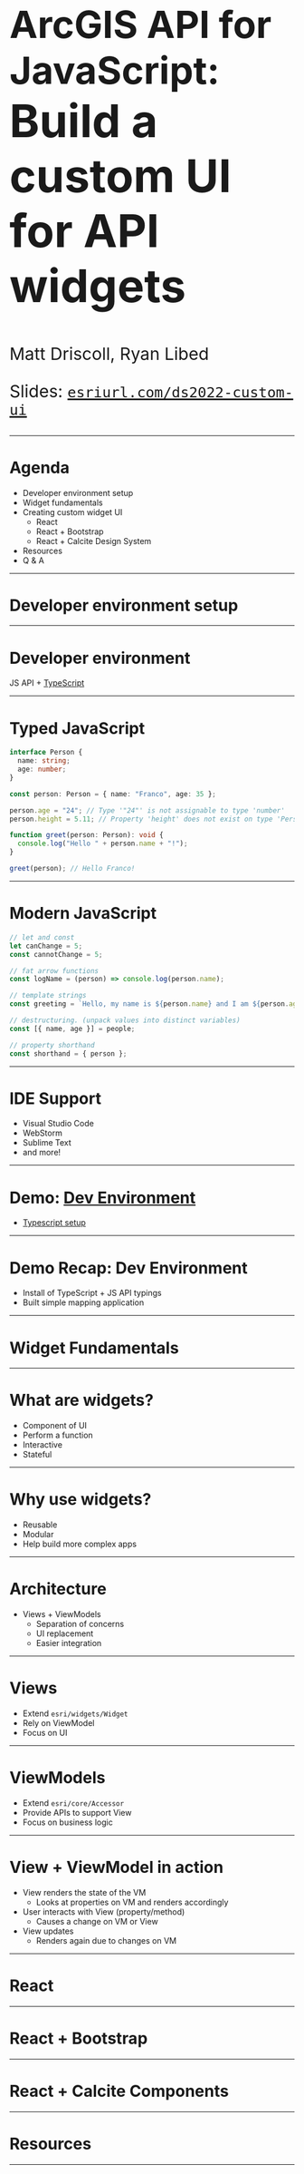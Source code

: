 <!-- .slide: data-background="img/2022/dev-summit/bg-1.png" data-background-size="cover" -->

<h1 style="text-align: left; font-size: 80px;"><div><small>ArcGIS API for JavaScript:</small></div> Build a custom UI for API widgets</h1>
<p style="text-align: left; font-size: 30px; color: var(--r-section-subhead-color);">Matt Driscoll, Ryan Libed</p>
<p style="text-align: left; font-size: 30px;">Slides: <a href="https://esriurl.com/ds2022-custom-ui"><code>esriurl.com/ds2022-custom-ui</code></a></p>

---

# Agenda

- Developer environment setup
- Widget fundamentals
- Creating custom widget UI
  - React
  - React + Bootstrap
  - React + Calcite Design System
- Resources
- Q & A

---

<!-- .slide: data-background="img/2022/dev-summit/bg-7.png" data-background-size="cover" -->

# Developer environment setup

---

# Developer environment

<!-- background: section/content will tie into widget dev -->
<!-- background: including TS in all steps because it's needed for widget dev -->

JS API + [TypeScript](http://www.typescriptlang.org/)

---

# Typed JavaScript

```ts
interface Person {
  name: string;
  age: number;
}

const person: Person = { name: "Franco", age: 35 };

person.age = "24"; // Type '"24"' is not assignable to type 'number'
person.height = 5.11; // Property 'height' does not exist on type 'Person'

function greet(person: Person): void {
  console.log("Hello " + person.name + "!");
}

greet(person); // Hello Franco!
```

---

# Modern JavaScript

```ts
// let and const
let canChange = 5;
const cannotChange = 5;

// fat arrow functions
const logName = (person) => console.log(person.name);

// template strings
const greeting = `Hello, my name is ${person.name} and I am ${person.age} years old.`;

// destructuring. (unpack values into distinct variables)
const [{ name, age }] = people;

// property shorthand
const shorthand = { person };
```

---

# IDE Support

- Visual Studio Code
- WebStorm
- Sublime Text
- and more!

---

<!-- .slide: data-background="img/2022/dev-summit/bg-3.png" data-background-size="cover" -->

# Demo: [Dev Environment](../demos/1-setup/)

- [Typescript setup](https://developers.arcgis.com/javascript/latest/typescript-setup/)

---

<!-- .slide: data-background="img/2022/dev-summit/bg-3.png" data-background-size="cover" -->

# Demo Recap: Dev Environment

- Install of TypeScript + JS API typings
- Built simple mapping application

---

<!-- .slide: data-background="img/2022/dev-summit/bg-7.png" data-background-size="cover" -->

# Widget Fundamentals

---

# What are widgets?

- Component of UI
- Perform a function
- Interactive
- Stateful

---

# Why use widgets?

- Reusable
- Modular
- Help build more complex apps

---

# Architecture

- Views + ViewModels
  - Separation of concerns
  - UI replacement
  - Easier integration

---

# Views

- Extend `esri/widgets/Widget`
- Rely on ViewModel
- Focus on UI

---

# ViewModels

- Extend `esri/core/Accessor`
- Provide APIs to support View
- Focus on business logic

---

# View + ViewModel in action

<!-- todo: maybe create graphic for this -->

- View renders the state of the VM
  - Looks at properties on VM and renders accordingly
- User interacts with View (property/method)<!-- .element: class="fragment" data-fragment-index="1" -->
  - Causes a change on VM or View
- View updates <!-- .element: class="fragment" data-fragment-index="2" -->
  - Renders again due to changes on VM

---

<!-- .slide: data-background="img/2022/dev-summit/bg-7.png" data-background-size="cover" -->

# React

---


<!-- .slide: data-background="img/2022/dev-summit/bg-7.png" data-background-size="cover" -->

# React + Bootstrap

---


<!-- .slide: data-background="img/2022/dev-summit/bg-7.png" data-background-size="cover" -->

# React + Calcite Components

---

<!-- .slide: data-background="img/2022/dev-summit/bg-7.png" data-background-size="cover" -->

# Resources

---
<!-- .slide: data-background="img/2022/dev-summit/bg-7.png" data-background-size="cover" -->

# Questions? 🤔


---

<!-- .slide: data-background="img/2022/dev-summit/bg-7.png" data-background-size="cover" -->

Please provide your feedback for this session by clicking on the session survey link directly below the video.
<!-- .element: style="margin: 0 20%;" -->

---

<!-- .slide: data-background="img/2022/dev-summit/bg-8.png" data-background-size="cover" -->

---

<h1 style="text-align: left; font-size: 48px;">Section Header</h1>
<p style="text-align: left; font-size: 24px; color: var(--r-section-subhead-color);">Section Subhead</p>

---

<h2 data-id="code-title">Code Example</h2>
<pre data-id="code-animation"><code class="hljs" data-trim data-line-numbers>
import React, { useState } from 'react';

function Example() {
  const [count, setCount] = useState(0);
  return (
    ...
  );
}
</code></pre>


